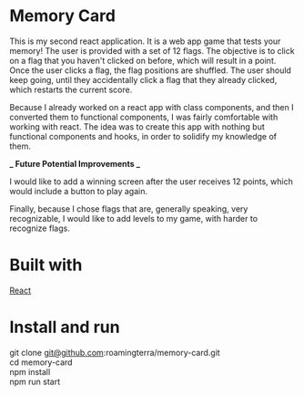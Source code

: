 # Memory Card

This is my second react application. It is a web app game that tests your memory! The user is provided with a set of 12 flags. The objective is to click on a flag that you haven't clicked on before, which will result in a point. Once the user clicks a flag, the flag positions are shuffled. The user should keep going, until they accidentally click a flag that they already clicked, which restarts the current score.

Because I already worked on a react app with class components, and then I converted them to functional components, I was fairly comfortable with working with react. The idea was to create this app with nothing but functional components and hooks, in order to solidify my knowledge of them.

**_ Future Potential Improvements _**

I would like to add a winning screen after the user receives 12 points, which would include a button to play again.

Finally, because I chose flags that are, generally speaking, very recognizable, I would like to add levels to my game, with harder to recognize flags.

# Built with

[React](https://react.dev/)<br>

# Install and run

git clone git@github.com:roamingterra/memory-card.git<br>
cd memory-card<br>
npm install<br>
npm run start
